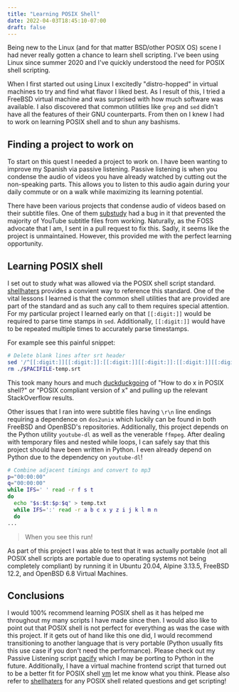 ```yaml
---
title: "Learning POSIX Shell"
date: 2022-04-03T18:45:10-07:00
draft: false
---
```


<!-- Copyright (c) 2022 Jeffrey Tucker //-->
<!-- SPDX-License-Identifier: CC-BY-SA-4.0 //-->

Being new to the Linux (and for that matter BSD/other POSIX OS) scene I had
never really gotten a chance to learn shell scripting. I've been using Linux
since summer 2020 and I've quickly understood the need for POSIX shell
scripting.

When I first started out using Linux I excitedly "distro-hopped" in virtual
machines to try and find what flavor I liked best. As I result of this, I tried
a FreeBSD virtual machine and was surprised with how much software was
available. I also discovered that common utilities like `grep` and `sed` didn't
have all the features of their GNU counterparts. From then on I knew I had to
work on learning POSIX shell and to shun any bashisms.

## Finding a project to work on

To start on this quest I needed a project to work on. I have been wanting to
improve my Spanish via passive listening. Passive listening is when you condense
the audio of videos you have already watched by cutting out the non-speaking
parts. This allows you to listen to this audio again during your daily commute
or on a walk while maximizing its learning potential.

There have been various projects that condense audio of videos based on their
subtitle files. One of them
[substudy](https://github.com/emk/subtitles-rs/blob/master/substudy/README.md)
had a bug in it that prevented the majority of YouTube subtitle files from
working. Naturally, as the FOSS advocate that I am, I sent in a pull request to
fix this. Sadly, it seems like the project is unmaintained. However, this
provided me with the perfect learning opportunity.

## Learning POSIX shell

I set out to study what was allowed via the POSIX shell script standard.
[shellhaters](https://shellhaters.org) provides a convient way to reference this
standard. One of the vital lessons I learned is that the common shell utilities
that are provided are part of the standard and as such any call to them requires
special attention. For my particular project I learned early on that
`[[:digit:]]` would be required to parse time stamps in `sed`. Additionally,
`[[:digit:]]` would have to be repeated multiple times to accurately parse
timestamps.

For example see this painful snippet:

```sh
# Delete blank lines after srt header
sed '/^[[:digit:]][[:digit:]]:[[:digit:]][[:digit:]]:[[:digit:]][[:digit:]],[[:digit:]][[:digit:]][[:digit:]][[:space:]]-->[[:space:]][[:digit:]][[:digit:]]:[[:digit:]][[:digit:]]:[[:digit:]][[:digit:]],[[:digit:]][[:digit:]][[:digit:]]/ {n;/^$/d;}' $PACIFILE-temp.srt > $PACIFILE.srt
rm ./$PACIFILE-temp.srt
```

This took many hours and much
[duckduckgoing](https://duckduckgo.com) of "How to do x in POSIX shell?" or
"POSIX compliant version of x" and pulling up the relevant StackOverflow
results.

Other issues that I ran into were subtitle files having `\r\n` line endings
requiring a dependence on `dos2unix` which luckily can be found in both FreeBSD
and OpenBSD's repositories. Additionally, this project depends on the Python
utility `youtube-dl` as well as the venerable `ffmpeg`. After dealing with
temporary files and nested while loops, I can safely say that this project
should have been written in Python. I even already depend on Python due to the
dependency on `youtube-dl`!

```sh
# Combine adjacent timings and convert to mp3
p="00:00:00"
q="00:00:00"
while IFS=' ' read -r f s t
do
  echo "$s:$t:$p:$q" > temp.txt
  while IFS=':' read -r a b c x y z i j k l m n
  do
...
```
> When you see this run!

As part of this project I was able to test that it was actually portable (not
all POSIX shell scripts are portable due to operating systems not being
completely compliant) by running it in Ubuntu 20.04, Alpine 3.13.5, FreeBSD
12.2, and OpenBSD 6.8 Virtual Machines.

## Conclusions

I would 100% recommend learning POSIX shell as it has helped me throughout my
many scripts I have made since then. I would also like to point out that POSIX
shell is not perfect for everything as was the case with this project. If it
gets out of hand like this one did, I would recommend transitioning to another
language that is very portable (Python usually fits this use case if you don't
need the performance). Please check out my Passive Listening script
[pacify](https://github.com/sirfredrick/pacify) which I may be porting to Python
in the future. Additionally, I have a virtual machine frontend script that
turned out to be a better fit for POSIX shell
[vm](https://github.com/sirfredrick/vm) let me know what you think. Please also
refer to [shellhaters](https://shellhaters.org) for any POSIX shell related
questions and get scripting!
